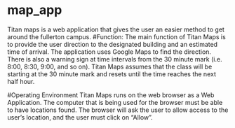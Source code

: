 # map_app
Titan maps is a web application that gives the user an easier method to get around the fullerton campus.
#Function:
The main function of Titan Maps is to provide the user direction to the designated building and an estimated time of arrival. The application uses Google Maps to find the direction. There is also a warning sign at time intervals from the 30 minute mark (i.e. 8:00, 8:30, 9:00, and so on).  Titan Maps assumes that the class will be starting at the 30 minute mark and resets until the time reaches the next half hour.

#Operating Environment
Titan Maps runs on the web browser as a Web Application. The computer that is being used for the browser must be able to have locations found. The browser will ask the user to allow access to the user’s location, and the user must click on “Allow”.
